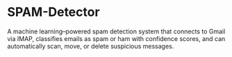 # SPAM-Detector
A machine learning–powered spam detection system that connects to Gmail via IMAP, classifies emails as spam or ham with confidence scores, and can automatically scan, move, or delete suspicious messages.
